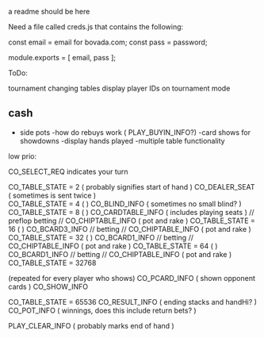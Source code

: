 a readme should be here


Need a file called creds.js that contains the following:

const email = email for bovada.com;
const pass = password;

module.exports = [ email, pass ];



ToDo:

tournament
changing tables
display player IDs on tournament mode


cash
--------------------------------------------------
- side pots
-how do rebuys work ( PLAY_BUYIN_INFO?)
-card shows for showdowns
-display hands played
-multiple table functionality

low prio:



CO_SELECT_REQ               indicates your turn



CO_TABLE_STATE = 2          ( probably signifies start of hand )
CO_DEALER_SEAT              ( sometimes is sent twice )         
CO_TABLE_STATE = 4          (  )
CO_BLIND_INFO               ( sometimes no small blind? )
CO_TABLE_STATE = 8          (  )
CO_CARDTABLE_INFO           ( includes playing seats )
// preflop betting //
CO_CHIPTABLE_INFO           ( pot and rake )
CO_TABLE_STATE = 16         (  )
CO_BCARD3_INFO
// betting //
CO_CHIPTABLE_INFO           ( pot and rake )
CO_TABLE_STATE = 32         (  )
CO_BCARD1_INFO
// betting //
CO_CHIPTABLE_INFO           ( pot and rake )
CO_TABLE_STATE = 64         (  )
CO_BCARD1_INFO
// betting //
CO_CHIPTABLE_INFO           ( pot and rake )
CO_TABLE_STATE = 32768

(repeated for every player who shows)
CO_PCARD_INFO               ( shown opponent cards )
CO_SHOW_INFO

CO_TABLE_STATE = 65536
CO_RESULT_INFO              ( ending stacks and handHi? )
CO_POT_INFO                 ( winnings, does this include return bets? )



PLAY_CLEAR_INFO             ( probably marks end of hand )

